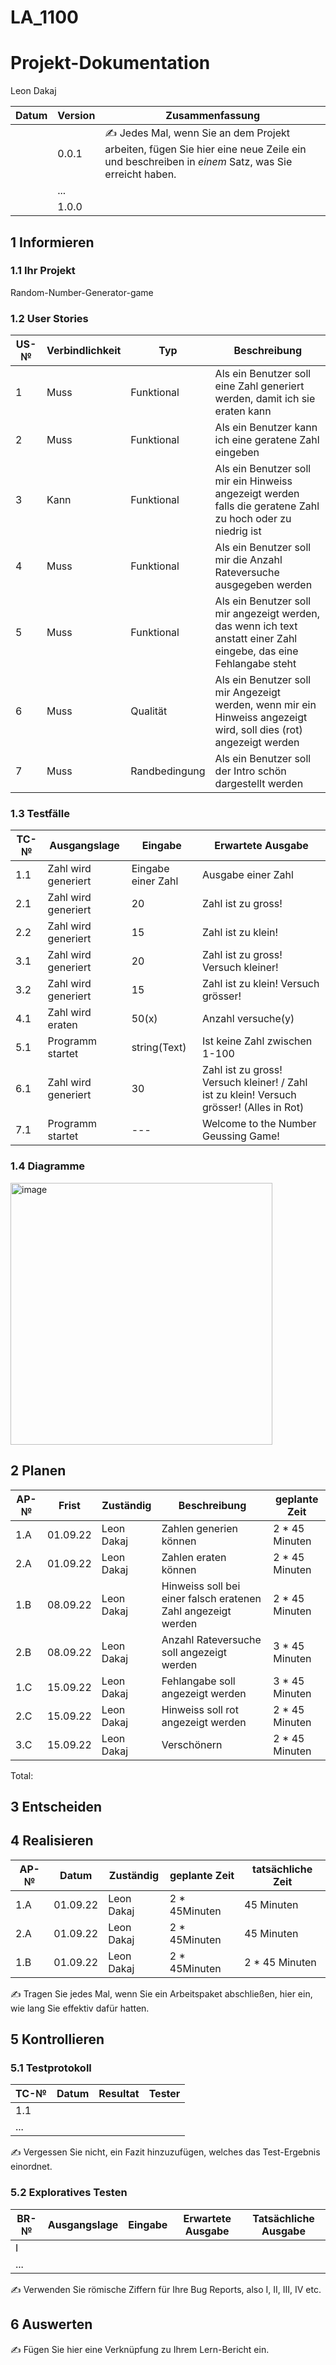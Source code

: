 # LA_1100
# Projekt-Dokumentation

Leon Dakaj

| Datum | Version | Zusammenfassung                                              |
| ----- | ------- | ------------------------------------------------------------ |
|       | 0.0.1   | ✍️ Jedes Mal, wenn Sie an dem Projekt arbeiten, fügen Sie hier eine neue Zeile ein und beschreiben in *einem* Satz, was Sie erreicht haben. |
|       | ...     |                                                              |
|       | 1.0.0   |                                                              |

## 1 Informieren


### 1.1 Ihr Projekt

Random-Number-Generator-game


### 1.2 User Stories

| US-№ | Verbindlichkeit | Typ  | Beschreibung                       |
| ---- | --------------- | ---- | ---------------------------------- |
| 1    |  Muss           | Funktional| Als ein Benutzer soll eine Zahl generiert werden, damit ich sie eraten kann|
| 2    |  Muss           | Funktional| Als ein Benutzer kann ich eine geratene Zahl eingeben |
| 3    |  Kann           | Funktional| Als ein Benutzer soll mir ein Hinweiss angezeigt werden falls die geratene Zahl zu hoch oder zu niedrig ist |
| 4    |  Muss           | Funktional| Als ein Benutzer soll mir die Anzahl Rateversuche ausgegeben werden |
| 5    |  Muss           | Funktional| Als ein Benutzer soll mir angezeigt werden, das wenn ich text anstatt einer Zahl eingebe, das eine Fehlangabe steht  |
| 6    |  Muss           | Qualität| Als ein Benutzer soll mir Angezeigt werden, wenn mir ein Hinweiss angezeigt wird, soll dies (rot) angezeigt werden |
| 7    |  Muss           | Randbedingung| Als ein Benutzer soll der Intro schön dargestellt werden  |


### 1.3 Testfälle

| TC-№ | Ausgangslage | Eingabe | Erwartete Ausgabe |
| ---- | ------------ | ------- | ----------------- |
| 1.1  |  Zahl wird generiert             |  Eingabe einer Zahl      | Ausgabe einer Zahl   |
| 2.1  |  Zahl wird generiert            |   20      |        Zahl ist zu gross!        |
| 2.2  |  Zahl wird generiert            |   15      |        Zahl ist zu klein!        |
| 3.1  |  Zahl wird generiert            |   20      |        Zahl ist zu gross! Versuch kleiner!|
| 3.2  |  Zahl wird generiert            |   15      |        Zahl ist zu klein! Versuch grösser!|
| 4.1  |  Zahl wird eraten               | 50(x)     |                   Anzahl versuche(y)    |
| 5.1  |  Programm startet            |   string(Text)      |    Ist keine Zahl zwischen 1-100    |
| 6.1  |  Zahl wird generiert             |   30   |   Zahl ist zu gross! Versuch kleiner! / Zahl ist zu klein! Versuch grösser! (Alles in Rot) |
| 7.1  |  Programm startet            |   ---      |   Welcome to the Number Geussing Game!|










### 1.4 Diagramme

<img width="419" alt="image" src="https://user-images.githubusercontent.com/89085609/186597761-2260bdce-cfe4-4eaa-b4a6-bcc628ef41c7.png">


## 2 Planen

| AP-№ | Frist | Zuständig | Beschreibung | geplante Zeit |
| ---- | ----- | --------- | ------------ | ------------- |
| 1.A  | 01.09.22|Leon Dakaj| Zahlen generien können  |2 * 45 Minuten|
| 2.A  | 01.09.22|Leon Dakaj| Zahlen eraten können  |2 * 45 Minuten|
| 1.B  | 08.09.22|Leon Dakaj| Hinweiss soll bei einer falsch eratenen Zahl angezeigt werden | 2 * 45 Minuten|
| 2.B  | 08.09.22|Leon Dakaj| Anzahl Rateversuche soll angezeigt werden |3 * 45 Minuten|
| 1.C  | 15.09.22|Leon Dakaj| Fehlangabe soll angezeigt werden  |3 * 45 Minuten|
| 2.C  | 15.09.22|Leon Dakaj| Hinweiss soll rot angezeigt werden  |2 * 45 Minuten|
| 3.C  | 15.09.22|Leon Dakaj| Verschönern  |2 * 45 Minuten|

Total: 


## 3 Entscheiden


## 4 Realisieren

| AP-№ | Datum | Zuständig | geplante Zeit | tatsächliche Zeit |
| ---- | ----- | --------- | ------------- | ----------------- |
| 1.A  |  01.09.22     |   Leon Dakaj        |   2 * 45Minuten            |    45 Minuten               |
| 2.A  |  01.09.22     |   Leon Dakaj        |   2 * 45Minuten            |    45 Minuten               |
| 1.B  |  01.09.22     |   Leon Dakaj        |   2 * 45Minuten            |    2 * 45 Minuten               |


✍️ Tragen Sie jedes Mal, wenn Sie ein Arbeitspaket abschließen, hier ein, wie lang Sie effektiv dafür hatten.

## 5 Kontrollieren

### 5.1 Testprotokoll

| TC-№ | Datum | Resultat | Tester |
| ---- | ----- | -------- | ------ |
| 1.1  |       |          |        |
| ...  |       |          |        |

✍️ Vergessen Sie nicht, ein Fazit hinzuzufügen, welches das Test-Ergebnis einordnet.

### 5.2 Exploratives Testen

| BR-№ | Ausgangslage | Eingabe | Erwartete Ausgabe | Tatsächliche Ausgabe |
| ---- | ------------ | ------- | ----------------- | -------------------- |
| I    |              |         |                   |                      |
| ...  |              |         |                   |                      |

✍️ Verwenden Sie römische Ziffern für Ihre Bug Reports, also I, II, III, IV etc.

## 6 Auswerten

✍️ Fügen Sie hier eine Verknüpfung zu Ihrem Lern-Bericht ein.
